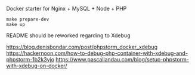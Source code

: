 Docker starter for Nginx + MySQL + Node + PHP

```
make prepare-dev
make up
```

README should be reworked regarding to Xdebug

https://blog.denisbondar.com/post/phpstorm_docker_xdebug
https://hackernoon.com/how-to-debug-php-container-with-xdebug-and-phpstorm-1b2k3yjo
https://www.pascallandau.com/blog/setup-phpstorm-with-xdebug-on-docker/
